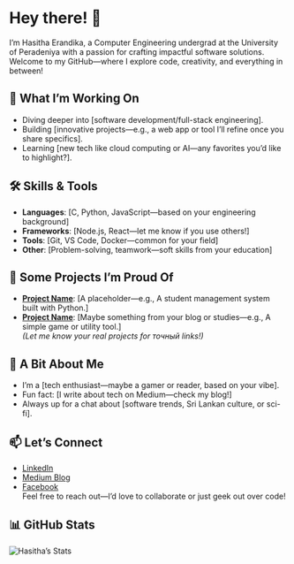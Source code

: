 # Hey there! 👋  
I’m Hasitha Erandika, a Computer Engineering undergrad at the University of Peradeniya with a passion for crafting impactful software solutions. Welcome to my GitHub—where I explore code, creativity, and everything in between!

## 🌟 What I’m Working On  
- Diving deeper into [software development/full-stack engineering].  
- Building [innovative projects—e.g., a web app or tool I’ll refine once you share specifics].  
- Learning [new tech like cloud computing or AI—any favorites you’d like to highlight?].  

## 🛠️ Skills & Tools  
- **Languages**: [C, Python, JavaScript—based on your engineering background]  
- **Frameworks**: [Node.js, React—let me know if you use others!]  
- **Tools**: [Git, VS Code, Docker—common for your field]  
- **Other**: [Problem-solving, teamwork—soft skills from your education]  

## 🚀 Some Projects I’m Proud Of  
- **[Project Name](https://github.com/HasithaErandika/project-repo)**: [A placeholder—e.g., A student management system built with Python.]  
- **[Project Name](https://github.com/HasithaErandika/project-repo)**: [Maybe something from your blog or studies—e.g., A simple game or utility tool.]  
*(Let me know your real projects for точный links!)*  

## 🎉 A Bit About Me  
- I’m a [tech enthusiast—maybe a gamer or reader, based on your vibe].  
- Fun fact: [I write about tech on Medium—check my blog!]  
- Always up for a chat about [software trends, Sri Lankan culture, or sci-fi].  

## 📫 Let’s Connect  
- [LinkedIn](https://www.linkedin.com/in/hasitha-erandika/)  
- [Medium Blog](https://medium.com/@wickramasinghe.erandika)  
- [Facebook](https://web.facebook.com/profile.php?id=100068358691864)  
Feel free to reach out—I’d love to collaborate or just geek out over code!  

## 📊 GitHub Stats  
![Hasitha’s Stats](https://github-readme-stats.vercel.app/api?username=HasithaErandika&show_icons=true&theme=radical)  
